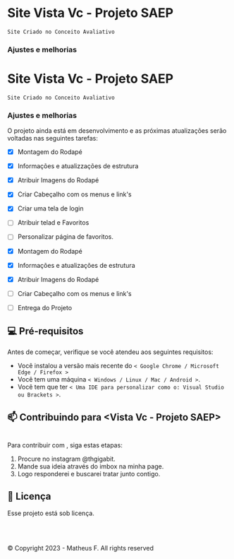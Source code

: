 # Site Vista Vc - Projeto SAEP
`Site Criado no Conceito Avaliativo`
### Ajustes e melhorias

# Site Vista Vc - Projeto SAEP
`Site Criado no Conceito Avaliativo`
### Ajustes e melhorias

O projeto ainda está em desenvolvimento e as próximas atualizações serão voltadas nas seguintes tarefas:
- [x] Montagem do Rodapé
- [x] Informações e atualizzações de estrutura
- [x] Atribuir Imagens do Rodapé
- [X] Criar Cabeçalho com os menus e link's
- [x] Criar uma tela de login
- [ ] Atribuir telad e Favoritos
- [ ] Personalizar página de favoritos.

- [x] Montagem do Rodapé
- [x] Informações e atualizações de estrutura
- [x] Atribuir Imagens do Rodapé
- [ ] Criar Cabeçalho com os menus e link's
- [ ] Entrega do Projeto

## 💻 Pré-requisitos

Antes de começar, verifique se você atendeu aos seguintes requisitos:
<!---Estes são apenas requisitos de exemplo. Adicionar, duplicar ou remover conforme necessário--->
* Você instalou a versão mais recente do `< Google Chrome / Microsoft Edge / Firefox >`
* Você tem uma máquina `< Windows / Linux / Mac / Android >`.
* Você tem que ter `< Uma IDE para personalizar como o: Visual Studio ou Brackets >`.

## 📫 Contribuindo para <Vista Vc - Projeto SAEP>
<br>
Para contribuir com <Vista Vc - Projeto SAEP>, siga estas etapas:

1. Procure no instagram @thgigabit.
2. Mande sua ideia através do imbox na minha page.
3. Logo responderei e buscarei tratar junto contigo.

## 📝 Licença

Esse projeto está sob licença.

<br><br>

© Copyright 2023 -  Matheus F. All rights reserved
